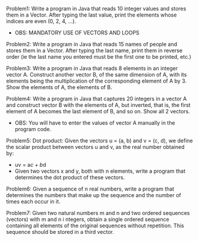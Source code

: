 Problem1:
Write a program in Java that reads 10 integer
values and stores them in a Vector. After typing
the last value, print the elements whose indices
are even (0, 2, 4, ...).
* OBS: MANDATORY USE OF VECTORS AND
LOOPS

Problem2:
Write a program in Java that reads 15 names of
people and stores them in a Vector. After typing
the last name, print them in reverse order (ie the
last name you entered must be the first one to
be printed, etc.)

Problem3:
Write a program in Java that reads 8 elements in
an integer vector A. Construct another vector B,
of the same dimension of A, with its elements
being the multiplication of the corresponding
element of A by 3. Show the elements of A, the
elements of B.

Problem4:
Write a program in Java that captures 20
integers in a vector A and construct vector B with
the elements of A, but inverted, that is, the first
element of A becomes the last element of B, and
so on. Show all 2 vectors.
* OBS: You will have to enter the values of vector
A manually in the program code.

Problem5:
Dot product: Given the vectors u = (a, b) and v =
(c, d), we define the scalar product between
vectors u and v, as the real number obtained by:
* uv = a*c + b*d
* Given two vectors x and y, both with n elements,
write a program that determines the dot product
of these vectors.

Problem6:
Given a sequence of n real numbers, write a program that
determines the numbers that make up the sequence and the
number of times each occur in it.

Problem7:
Given two natural numbers m and n and
two ordered sequences (vectors) with m and n i
ntegers, obtain a single ordered sequence
containing all elements of the original sequences
without repetition. This sequence should be
stored in a third vector.

